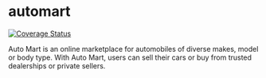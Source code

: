 # automart
[![Coverage Status](https://coveralls.io/repos/github/kazeemOnis/automart/badge.svg?branch=ft-user-signup-endpoints-166496119)](https://coveralls.io/github/kazeemOnis/automart?branch=ft-user-signup-endpoints-166496119)

Auto Mart is an online marketplace for automobiles of diverse makes, model or body type. With Auto Mart, users can sell their cars or buy from trusted dealerships or private sellers.
